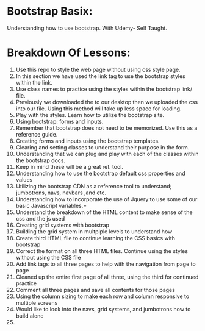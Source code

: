 # Bootstrap Basix: 
Understanding how to use bootstrap. With Udemy- Self Taught.

# Breakdown Of Lessons:
1. Use this repo to style the web page without using css style page.
2. In this section we have used the link tag to use the bootstrap styles within the link.
3. Use class names to practice using the styles within the bootstrap link/ file.
4. Previously we downloaded the to our desktop then we uploaded the css into our file. Using this method will take up less space for loading.
5. Play with the styles. Learn how to utilize the bootstrap site.
6. Using bootstrap: forms and inputs.
7. Remember that bootstrap does not need to be memorized. Use this as a reference guide.
8. Creating forms and inputs using the bootstrap templates.
9. Clearing and setting classes to understand their purpose in the form.
10. Understanding that we can plug and play with each of the classes within the bootstrap docs.
11. Keep in mind these will be a great ref. tool.
12. Understanding how to use the bootstrap default css properties and values
13. Utilizing the bootstrap CDN as a reference tool to understand; jumbotrons, navs, navbars ,and etc.
14. Understanding how to incorporate the use of Jquery to use some of our basic Javascript variables.=
15. Understand the breakdown of the HTML content to make sense of the css and the js used
16. Creating grid systems with bootstrap
17. Building the grid system in multpiple levels to understand how
18. Create third HTML file to continue learning the CSS basics with bootstrap
19. Correct the format on all three HTML files. Continue using the styles without using the CSS file
20. Add link tags to all three pages to help with the navigation from page to page
21. Cleaned up the entire first page of all three, using the third for continued practice
22. Comment all three pages and save all contents for those pages
23. Using the column sizing to make each row and column responsive to multiple screens
24. Would like to look into the navs, grid systems, and jumbotrons how to build alone
25. 